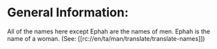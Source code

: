# General Information:

All of the names here except Ephah are the names of men. Ephah is the name of a woman. (See: [[rc://en/ta/man/translate/translate-names]])
